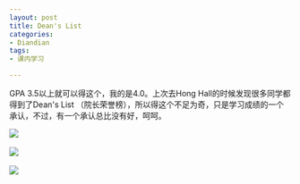 ```yaml
---
layout: post
title: Dean's List
categories:
- Diandian
tags:
- 课内学习

---
```

<p>GPA 3.5以上就可以得这个，我的是4.0。上次去Hong Hall的时候发现很多同学都得到了Dean's List （院长荣誉榜），所以得这个不足为奇，只是学习成绩的一个承认，不过，有一个承认总比没有好，呵呵。</p>
<p><img src="http://m1.img.srcdd.com/farm4/d/2012/0627/10/42E293B6101FD873F788D791C115EB9D_B500_900_500_281.JPEG" />‍</p>
<p><img src="http://m1.img.srcdd.com/farm5/d/2012/0627/10/CA0B01C403F46D06741234452795D307_B500_900_500_281.JPEG" />‍</p>
<p><img src="http://m2.img.srcdd.com/farm5/d/2012/0627/10/20D6CA58CDEC5C4AA9DC7A5164AF8264_B500_900_500_692.JPEG" />‍<br />‍<br /><br /></p>
<p>&nbsp;</p>
<p></p>